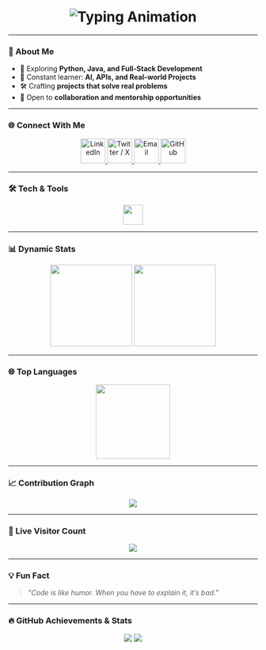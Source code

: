 <!-- Dynamic Futuristic GitHub Profile README -->

<h1 align="center">
  <img src="https://readme-typing-svg.herokuapp.com?font=Roboto+Mono&size=32&duration=3000&pause=600&color=BA55D3&center=true&vCenter=true&width=700&lines=  👋+Hello,+I'm+Dharmil+Panchal;  Welcome+to+my+GitHub;" alt="Typing Animation"/>
</h1>

</h1>

---

### **🚀 About Me**
- 🔭 Exploring **Python, Java, and Full-Stack Development**
- 🧠 Constant learner: **AI, APIs, and Real-world Projects**
- 🛠 Crafting **projects that solve real problems**
- 🤝 Open to **collaboration and mentorship opportunities**

---

### **🌐 Connect With Me**
<p align="center">
  <a href="https://www.linkedin.com/in/dharmil-panchal-999501332/" target="_blank">
    <img src="https://img.icons8.com/?size=80&id=13930&format=png&color=00F0FF" width="50" title="LinkedIn"/>
  </a>
  <a href="https://x.com/Dharmil_13" target="_blank">
    <img src="https://img.icons8.com/?size=80&id=60014&format=png&color=00F0FF" width="50" title="Twitter / X"/>
  </a>
 <a href="mailto:dharmilpanchal2031@gmail.com">
  <img src="https://cdn-icons-png.flaticon.com/512/732/732200.png" width="50" title="Email"/>
</a>
  </a>
  <a href="https://github.com/er-dharmil-panchal" target="_blank">
    <img src="https://img.icons8.com/?size=80&id=12599&format=png&color=00F0FF" width="50" title="GitHub"/>
  </a>
</p>

---

### **🛠 Tech & Tools**
<p align="center">
  <img src="https://skillicons.dev/icons?i=python,java,c,mysql,postgres,html,css" height="40" />
</p>

---

### **📊 Dynamic Stats**
<p align="center">
  <img src="https://github-readme-stats.vercel.app/api?username=er-dharmil-panchal&show_icons=true&theme=tokyonight&hide_border=true&border_radius=20" height="165"/>
  <img src="https://github-readme-streak-stats.herokuapp.com/?user=er-dharmil-panchal&theme=tokyonight&hide_border=true&border_radius=20" height="165"/>
</p>

---

### **🌐 Top Languages**
<p align="center">
  <img src="https://github-readme-stats.vercel.app/api/top-langs/?username=er-dharmil-panchal&layout=compact&theme=tokyonight&hide_border=true&border_radius=20" height="150"/>
</p>


---

### **📈 Contribution Graph**
<p align="center">
  <img src="https://github-readme-activity-graph.vercel.app/graph?username=er-dharmil-panchal&theme=react-dark&bg_color=0D1117&hide_border=true&line=8A2BE2&point=DA70D6" />
</p>


---

### **📡 Live Visitor Count**
<p align="center">
  <img src="https://komarev.com/ghpvc/?username=er-dharmil-panchal&style=for-the-badge&color=00F0FF&label=PROFILE+VISITS"/>
</p>

---

### **💡 Fun Fact**
> *"Code is like humor. When you have to explain it, it’s bad."*

---

### **🔥 GitHub Achievements & Stats**
<p align="center">
  <img src="https://img.shields.io/github/followers/er-dharmil-panchal?label=Followers&logo=github&style=for-the-badge&color=8A2BE2" />
  <img src="https://img.shields.io/github/stars/er-dharmil-panchal?label=Stars&logo=github&style=for-the-badge&color=8A2BE2" />
</p>


